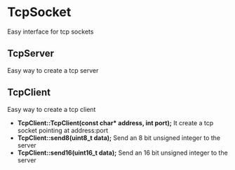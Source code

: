 # TcpSocket
Easy interface for tcp sockets

## TcpServer
Easy way to create a tcp server



## TcpClient
Easy way to create a tcp client

+ **TcpClient::TcpClient(const char\* address, int port);** It create a tcp socket pointing at address:port
+ **TcpClient::send8(uint8_t data);** Send an 8 bit unsigned integer to the server
+ **TcpClient::send16(uint16_t data);** Send an 16 bit unsigned integer to the server
